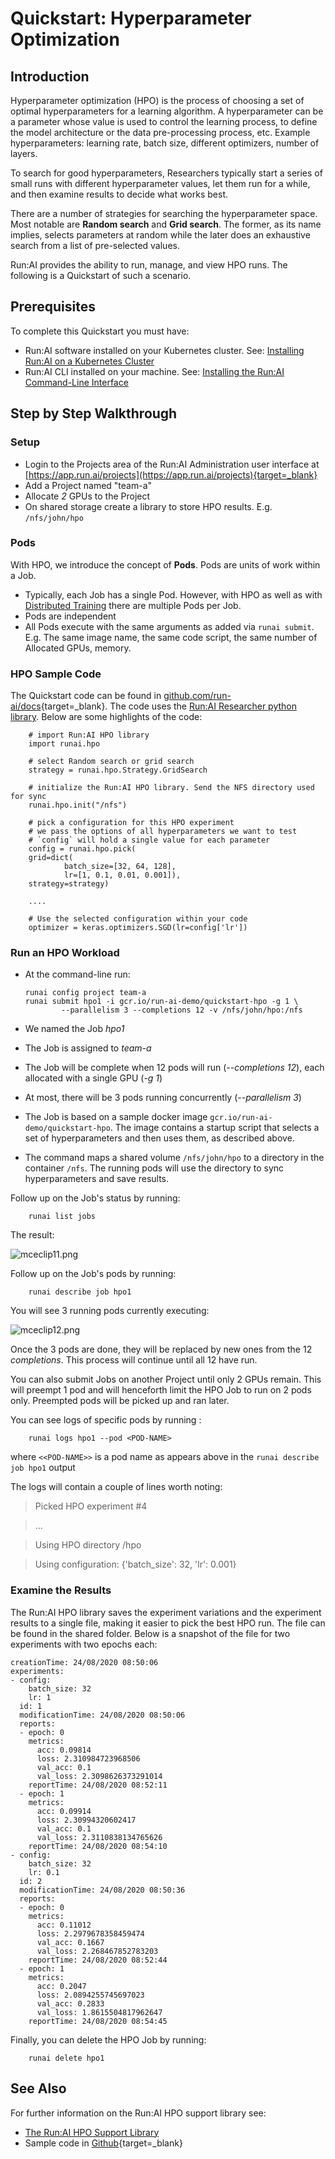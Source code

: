 # Quickstart: Hyperparameter Optimization

## Introduction

Hyperparameter optimization (HPO) is the process of choosing a set of optimal hyperparameters for a learning algorithm. A hyperparameter can be a parameter whose value is used to control the learning process, to define the model architecture or the data pre-processing process, etc. Example hyperparameters: learning rate, batch size, different optimizers, number of layers.

To search for good hyperparameters, Researchers typically start a series of small runs with different hyperparameter values, let them run for a while, and then examine results to decide what works best.

There are a number of strategies for searching the hyperparameter space. Most notable are __Random search__ and __Grid search__. The former, as its name implies, selects parameters at random while the later does an exhaustive search from a list of pre-selected values.

Run:AI provides the ability to run, manage, and view HPO runs. The following is a Quickstart of such a scenario.

## Prerequisites

To complete this Quickstart you must have:

*   Run:AI software installed on your Kubernetes cluster. See: [Installing Run:AI on a Kubernetes Cluster](../../Administrator/runai-setup/installation-types.md)
*   Run:AI CLI installed on your machine. See: [Installing the Run:AI Command-Line Interface](../../Administrator/Researcher-Setup/cli-install.md)

## Step by Step Walkthrough

### Setup

*  Login to the Projects area of the Run:AI Administration user interface at [https://app.run.ai/projects](https://app.run.ai/projects){target=_blank}
*  Add a Project named "team-a"
*  Allocate _2_ GPUs to the Project
*  On shared storage create a library to store HPO results. E.g. ``/nfs/john/hpo``

### Pods

With HPO, we introduce the concept of __Pods__. Pods are units of work within a Job. 

* Typically, each Job has a single Pod. However, with HPO as well as with [Distributed Training](walkthrough-distributed-training.md) there are multiple Pods per Job. 
* Pods are independent
* All Pods execute with the same arguments as added via ``runai submit``. E.g. The same image name, the same code script, the same number of Allocated GPUs, memory.

### HPO Sample Code

The Quickstart code can be found in [github.com/run-ai/docs](https://github.com/run-ai/docs/tree/master/quickstart/hpo){target=_blank}. The code uses the [Run:AI Researcher python library](../researcher-library/researcher-library-overview.md). Below are some highlights of the code: 


        # import Run:AI HPO library
        import runai.hpo

        # select Random search or grid search
        strategy = runai.hpo.Strategy.GridSearch

        # initialize the Run:AI HPO library. Send the NFS directory used for sync
        runai.hpo.init("/nfs")

        # pick a configuration for this HPO experiment
        # we pass the options of all hyperparameters we want to test
        # `config` will hold a single value for each parameter
        config = runai.hpo.pick(
        grid=dict(
                batch_size=[32, 64, 128],
                lr=[1, 0.1, 0.01, 0.001]),
        strategy=strategy)

        ....

        # Use the selected configuration within your code
        optimizer = keras.optimizers.SGD(lr=config['lr'])


### Run an HPO Workload

*   At the command-line run:

        runai config project team-a 
        runai submit hpo1 -i gcr.io/run-ai-demo/quickstart-hpo -g 1 \
                --parallelism 3 --completions 12 -v /nfs/john/hpo:/nfs

*   We named the Job _hpo1_
*   The Job is assigned to _team-a_
*   The Job will be complete when 12 pods will run (_--completions 12_), each allocated with a single GPU (_-g 1_)
*   At most, there will be 3 pods running concurrently (_--parallelism 3_)
*   The Job is based on a sample docker image ``gcr.io/run-ai-demo/quickstart-hpo``. The image contains a startup script that selects a set of hyperparameters and then uses them, as described above. 
*   The command maps a shared volume ``/nfs/john/hpo`` to a directory in the container ``/nfs``. The running pods will use the directory to sync hyperparameters and save results.


Follow up on the Job's status by running:

        runai list jobs

The result:

![mceclip11.png](img/hpo1.png)

Follow up on the Job's pods by running:

        runai describe job hpo1 

You will see 3 running pods currently executing:

![mceclip12.png](img/hpo2.png)

Once the 3 pods are done, they will be replaced by new ones from the 12 _completions_. This process will continue until all 12 have run.

You can also submit Jobs on another Project until only 2 GPUs remain. This will preempt 1 pod and will henceforth limit the HPO Job to run on 2 pods only. Preempted pods will be picked up and ran later.


You can see logs of specific pods by running :

        runai logs hpo1 --pod <POD-NAME>

where ``<<POD-NAME>>`` is a pod name as appears above in the ``runai describe job hpo1`` output 

The logs will contain a couple of lines worth noting:

> Picked HPO experiment #4

> ...

> Using HPO directory /hpo

> Using configuration: {'batch_size': 32, 'lr': 0.001}

### Examine the Results

The Run:AI HPO library saves the experiment variations and the experiment results to a single file, making it easier to pick the best HPO run. The file can be found in the shared folder. Below is a snapshot of the file for two experiments with two epochs each:

```
creationTime: 24/08/2020 08:50:06
experiments:
- config:
    batch_size: 32
    lr: 1
  id: 1
  modificationTime: 24/08/2020 08:50:06
  reports:
  - epoch: 0
    metrics:
      acc: 0.09814
      loss: 2.310984723968506
      val_acc: 0.1
      val_loss: 2.3098626373291014
    reportTime: 24/08/2020 08:52:11
  - epoch: 1
    metrics:
      acc: 0.09914
      loss: 2.30994320602417
      val_acc: 0.1
      val_loss: 2.3110838134765626
    reportTime: 24/08/2020 08:54:10
- config:
    batch_size: 32
    lr: 0.1
  id: 2
  modificationTime: 24/08/2020 08:50:36
  reports:
  - epoch: 0
    metrics:
      acc: 0.11012
      loss: 2.2979678358459474
      val_acc: 0.1667
      val_loss: 2.268467852783203
    reportTime: 24/08/2020 08:52:44
  - epoch: 1
    metrics:
      acc: 0.2047
      loss: 2.0894255745697023
      val_acc: 0.2833
      val_loss: 1.8615504817962647
    reportTime: 24/08/2020 08:54:45
```

Finally, you can delete the HPO Job by running:

        runai delete hpo1



## See Also

For further information on the Run:AI HPO support library see:

* [The Run:AI HPO Support Library](../researcher-library/rl-hpo-support.md)
* Sample code in [Github](https://github.com/run-ai/docs/tree/master/quickstart/hpo){target=_blank}




